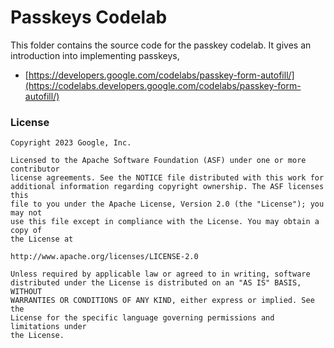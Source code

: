 # Passkeys Codelab

This folder contains the source code for the passkey codelab. It gives an introduction into implementing passkeys,
- [https://developers.google.com/codelabs/passkey-form-autofill/](https://codelabs.developers.google.com/codelabs/passkey-form-autofill/)

### License


```
Copyright 2023 Google, Inc.

Licensed to the Apache Software Foundation (ASF) under one or more contributor
license agreements. See the NOTICE file distributed with this work for
additional information regarding copyright ownership. The ASF licenses this
file to you under the Apache License, Version 2.0 (the "License"); you may not
use this file except in compliance with the License. You may obtain a copy of
the License at

http://www.apache.org/licenses/LICENSE-2.0

Unless required by applicable law or agreed to in writing, software
distributed under the License is distributed on an "AS IS" BASIS, WITHOUT
WARRANTIES OR CONDITIONS OF ANY KIND, either express or implied. See the
License for the specific language governing permissions and limitations under
the License.
```